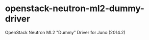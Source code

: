 openstack-neutron-ml2-dummy-driver
==================================

OpenStack Neutron ML2 "Dummy" Driver for Juno (2014.2)
